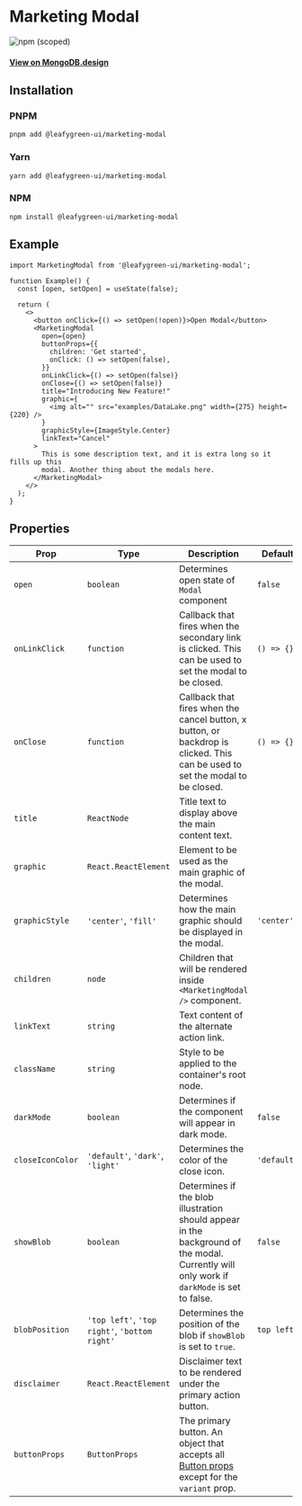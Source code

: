 # Marketing Modal

![npm (scoped)](https://img.shields.io/npm/v/@leafygreen-ui/marketing-modal.svg)

#### [View on MongoDB.design](https://www.mongodb.design/component/marketing-modal/live-example/)

## Installation

### PNPM

```shell
pnpm add @leafygreen-ui/marketing-modal
```

### Yarn

```shell
yarn add @leafygreen-ui/marketing-modal
```

### NPM

```shell
npm install @leafygreen-ui/marketing-modal
```

## Example

```tsx
import MarketingModal from '@leafygreen-ui/marketing-modal';

function Example() {
  const [open, setOpen] = useState(false);

  return (
    <>
      <button onClick={() => setOpen(!open)}>Open Modal</button>
      <MarketingModal
        open={open}
        buttonProps={{
          children: 'Get started',
          onClick: () => setOpen(false),
        }}
        onLinkClick={() => setOpen(false)}
        onClose={() => setOpen(false)}
        title="Introducing New Feature!"
        graphic={
          <img alt="" src="examples/DataLake.png" width={275} height={220} />
        }
        graphicStyle={ImageStyle.Center}
        linkText="Cancel"
      >
        This is some description text, and it is extra long so it fills up this
        modal. Another thing about the modals here.
      </MarketingModal>
    </>
  );
}
```

## Properties

| Prop             | Type                                          | Description                                                                                                                                                                           | Default     |
| ---------------- | --------------------------------------------- | ------------------------------------------------------------------------------------------------------------------------------------------------------------------------------------- | ----------- |
| `open`           | `boolean`                                     | Determines open state of `Modal` component                                                                                                                                            | `false`     |
| `onLinkClick`    | `function`                                    | Callback that fires when the secondary link is clicked. This can be used to set the modal to be closed.                                                                               | `() => {}`  |
| `onClose`        | `function`                                    | Callback that fires when the cancel button, x button, or backdrop is clicked. This can be used to set the modal to be closed.                                                         | `() => {}`  |
| `title`          | `ReactNode`                                   | Title text to display above the main content text.                                                                                                                                    |             |
| `graphic`        | `React.ReactElement`                          | Element to be used as the main graphic of the modal.                                                                                                                                  |             |
| `graphicStyle`   | `'center'`, `'fill'`                          | Determines how the main graphic should be displayed in the modal.                                                                                                                     | `'center'`  |
| `children`       | `node`                                        | Children that will be rendered inside `<MarketingModal />` component.                                                                                                                 |             |
| `linkText`       | `string`                                      | Text content of the alternate action link.                                                                                                                                            |             |
| `className`      | `string`                                      | Style to be applied to the container's root node.                                                                                                                                     |             |
| `darkMode`       | `boolean`                                     | Determines if the component will appear in dark mode.                                                                                                                                 | `false`     |
| `closeIconColor` | `'default'`, `'dark'`, `'light'`              | Determines the color of the close icon.                                                                                                                                               | `'default'` |
| `showBlob`       | `boolean`                                     | Determines if the blob illustration should appear in the background of the modal. Currently will only work if `darkMode` is set to false.                                             | `false`     |
| `blobPosition`   | `'top left'`, `'top right'`, `'bottom right'` | Determines the position of the blob if `showBlob` is set to `true`.                                                                                                                   | `top left`  |
| `disclaimer`     | `React.ReactElement`                          | Disclaimer text to be rendered under the primary action button.                                                                                                                       |             |
| `buttonProps`    | `ButtonProps`                                 | The primary button. An object that accepts all [Button props](https://github.com/mongodb/leafygreen-ui/blob/main/packages/button/README.md#properties) except for the `variant` prop. |             |
